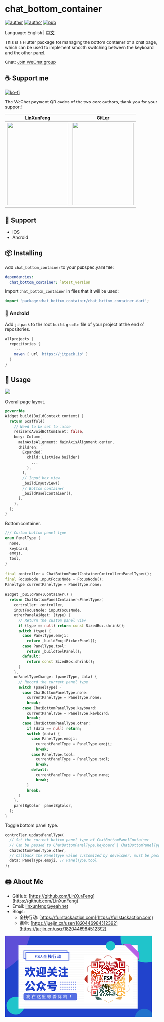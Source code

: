 # chat_bottom_container

[![author](https://img.shields.io/badge/author-LinXunFeng-blue.svg?style=flat-square&logo=Iconify)](https://github.com/LinXunFeng/) [![author](https://img.shields.io/badge/author-GitLqr-blue.svg?style=flat-square&logo=Iconify)](https://github.com/GitLqr/) [![pub](https://img.shields.io/pub/v/chat_bottom_container?&style=flat-square&label=pub&logo=dart)](https://pub.dev/packages/chat_bottom_container)

Language: English | [中文](https://github.com/LinXunFeng/flutter_chat_packages/blob/main/packages/chat_bottom_container/README-zh.md)

This is a Flutter package for managing the bottom container of a chat page, which can be used to implement smooth switching between the keyboard and the other panel.

Chat: [Join WeChat group](https://mp.weixin.qq.com/s/JBbMstn0qW6M71hh-BRKzw)


## ☕ Support me

[![ko-fi](https://ko-fi.com/img/githubbutton_sm.svg)](https://ko-fi.com/T6T4JKVRP)

The WeChat payment QR codes of the two core authors, thank you for your support!

|[LinXunFeng](https://github.com/LinXunFeng)|[GitLqr](https://github.com/GitLqr)|
|-|-|
|<img height="272" width="200" src="https://cdn.jsdelivr.net/gh/FullStackAction/PicBed@resource20220417121922/image/202303181116760.jpeg"/>|<img height="272" width="200" src="https://cdn.jsdelivr.net/gh/FullStackAction/PicBed@resource20230813121546/image/202406172130257.jpg"/>|

## 🎀 Support
- iOS
- Android

## 📦 Installing

Add `chat_bottom_container` to your pubspec.yaml file:


```yaml
dependencies:
  chat_bottom_container: latest_version
```

Import `chat_bottom_container` in files that it will be used:

```dart
import 'package:chat_bottom_container/chat_bottom_container.dart';
```

### 🤖 Android

Add `jitpack` to the root `build.gradle` file of your project at the end of repositories.

```gradle
allprojects {
  repositories {
    ...
    maven { url 'https://jitpack.io' }
  }
}
```

## 🚀 Usage

![](https://cdn.jsdelivr.net/gh/FullStackAction/PicBed@resource20230813121546/image/202406172255393.gif)

Overall page layout.

```dart
@override
Widget build(BuildContext context) {
  return Scaffold(
    // Need to be set to false
    resizeToAvoidBottomInset: false,
    body: Column(
      mainAxisAlignment: MainAxisAlignment.center,
      children: [
        Expanded(
          child: ListView.builder(
            ...
          ),
        ),
        // Input box view
        _buildInputView(),
        // Bottom container
        _buildPanelContainer(),
      ],
    ),
  );
}
```

Bottom container.

```dart
/// Custom bottom panel type
enum PanelType {
  none,
  keyboard,
  emoji,
  tool,
}

final controller = ChatBottomPanelContainerController<PanelType>();
final FocusNode inputFocusNode = FocusNode();
PanelType currentPanelType = PanelType.none;

Widget _buildPanelContainer() {
  return ChatBottomPanelContainer<PanelType>(
    controller: controller,
    inputFocusNode: inputFocusNode,
    otherPanelWidget: (type) {
      // Return the custom panel view
      if (type == null) return const SizedBox.shrink();
      switch (type) {
        case PanelType.emoji:
          return _buildEmojiPickerPanel();
        case PanelType.tool:
          return _buildToolPanel();
        default:
          return const SizedBox.shrink();
      }
    },
    onPanelTypeChange: (panelType, data) {
      // Record the current panel type
      switch (panelType) {
        case ChatBottomPanelType.none:
          currentPanelType = PanelType.none;
          break;
        case ChatBottomPanelType.keyboard:
          currentPanelType = PanelType.keyboard;
          break;
        case ChatBottomPanelType.other:
          if (data == null) return;
          switch (data) {
            case PanelType.emoji:
              currentPanelType = PanelType.emoji;
              break;
            case PanelType.tool:
              currentPanelType = PanelType.tool;
              break;
            default:
              currentPanelType = PanelType.none;
              break;
          }
          break;
      }
    },
    panelBgColor: panelBgColor,
  );
}
```

Toggle bottom panel type.

```dart
controller.updatePanelType(
  // Set the current bottom panel type of ChatBottomPanelContainer
  // Can be passed to ChatBottomPanelType.keyboard | ChatBottomPanelType.other | ChatBottomPanelType.none
  ChatBottomPanelType.other,
  // Callback the PanelType value customized by developer, must be passed when ChatBottomPanelType.other
  data: PanelType.emoji, // PanelType.tool
);
```

## 🖨 About Me

- GitHub: [https://github.com/LinXunFeng](https://github.com/LinXunFeng)
- Email: [linxunfeng@yeah.net](mailto:linxunfeng@yeah.net)
- Blogs: 
  - 全栈行动: [https://fullstackaction.com](https://fullstackaction.com)
  - 掘金: [https://juejin.cn/user/1820446984512392](https://juejin.cn/user/1820446984512392) 

<img height="267.5" width="481.5" src="https://github.com/LinXunFeng/LinXunFeng/raw/master/static/img/FSAQR.png"/>